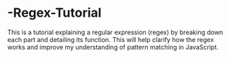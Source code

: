 # -Regex-Tutorial
This is a tutorial explaining a regular expression (regex) by breaking down each part and detailing its function. This will help clarify how the regex works and improve my understanding of pattern matching in JavaScript.

